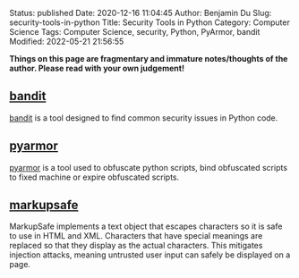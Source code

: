 Status: published
Date: 2020-12-16 11:04:45
Author: Benjamin Du
Slug: security-tools-in-python
Title: Security Tools in Python
Category: Computer Science
Tags: Computer Science, security, Python, PyArmor, bandit
Modified: 2022-05-21 21:56:55

**Things on this page are fragmentary and immature notes/thoughts of the author. Please read with your own judgement!**

## [bandit](https://github.com/PyCQA/bandit)
[bandit](https://github.com/PyCQA/bandit)
is a tool designed to find common security issues in Python code.

## [pyarmor](https://github.com/dashingsoft/pyarmor)
[pyarmor](https://github.com/dashingsoft/pyarmor)
is a tool used to obfuscate python scripts, 
bind obfuscated scripts to fixed machine or expire obfuscated scripts.

## [markupsafe](https://github.com/pallets/markupsafe)
MarkupSafe implements a text object that escapes characters 
so it is safe to use in HTML and XML. 
Characters that have special meanings are replaced so that they display as the actual characters. 
This mitigates injection attacks, meaning untrusted user input can safely be displayed on a page.